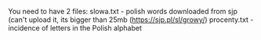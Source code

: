 You need to have 2 files:
  slowa.txt - polish words downloaded from sjp (can't upload it, its bigger than 25mb (https://sjp.pl/sl/growy/)
  procenty.txt - incidence of letters in the Polish alphabet
